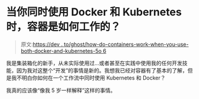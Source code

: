 # 当你同时使用 Docker 和 Kubernetes 时，容器是如何工作的？

> 原文:[https://dev . to/ghost/how-do-containers-work-when-you-use-both-docker-and-kubernetes-5o 6](https://dev.to/ghost/how-do-containers-work-when-youre-using-both-docker-and-kubernetes-5o6)

我是集装箱化的新手，从未实际使用过...或者甚至在实践中使用我的任何开发技能，因为我对这整个“开发”的事情是新的。我想我已经对容器有了基本的了解，但是我不明白你如何在一个工作流中同时使用 Kubernetes 和 Docker？

我真的应该像“像我 5 岁一样解释”这样的事情。